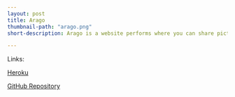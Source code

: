 ```yaml
---
layout: post
title: Arago
thumbnail-path: "arago.png"
short-description: Arago is a website performs where you can share pictures like Instagram.

---
```

Links:

<p><a href="https://guillaume-pic.herokuapp.com/">Heroku</a></p>
<p><a href="https://github.com/couentine/Pictures_Sharing">GitHub Repository</a></p>
